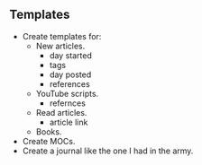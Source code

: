 ## Templates 
- Create templates for:
	- New articles.
		- day started
		- tags
		- day posted
		- references
	- YouTube scripts.
		- refernces
	- Read articles.
		- article link
	- Books.
- Create MOCs.
- Create a journal like the one I had in the army.